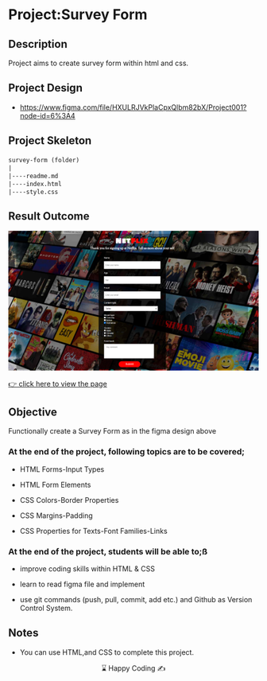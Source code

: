 # Project:Survey Form

## Description

Project aims to create survey form within html and css.

## Project Design

- <a href="https://www.figma.com/file/HXULRJVkPlaCpxQlbm82bX/Project001?node-id=6%3A4">https://www.figma.com/file/HXULRJVkPlaCpxQlbm82bX/Project001?node-id=6%3A4<a>

## Project Skeleton

```
survey-form (folder)
|
|----readme.md
|----index.html
|----style.css
```

## Result Outcome

![Project 001 Snapshot](Project_001_.png)

[👉 click here to view the page](https://msaiduslu.github.io/Netflix-Survey-Form/)

## Objective

Functionally create a Survey Form as in the figma design above

### At the end of the project, following topics are to be covered;

- HTML Forms-Input Types

- HTML Form Elements

- CSS Colors-Border Properties

- CSS Margins-Padding

- CSS Properties for Texts-Font Families-Links

### At the end of the project, students will be able to;ß

- improve coding skills within HTML & CSS

- learn to read figma file and implement

- use git commands (push, pull, commit, add etc.) and Github as Version Control System.

## Notes

- You can use HTML,and CSS to complete this project.

<center> &#8987; Happy Coding  &#9997; </center>
